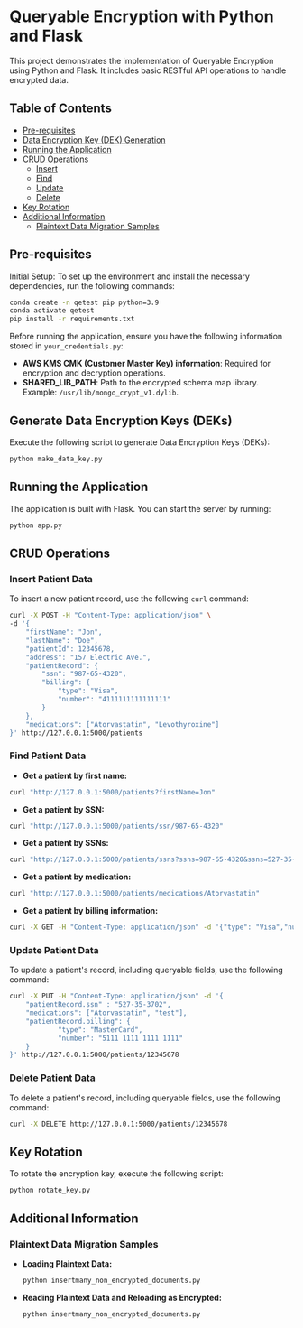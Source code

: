 # Queryable Encryption with Python and Flask

This project demonstrates the implementation of Queryable Encryption using Python and Flask. It includes basic RESTful API operations to handle encrypted data.

## Table of Contents
- [Pre-requisites](#pre-requisites)
- [Data Encryption Key (DEK) Generation](#generate-data-encryption-keys-deks)
- [Running the Application](#running-the-application)
- [CRUD Operations](#crud-operations)
  - [Insert](#insert-patient-data)
  - [Find](#find-patient-data)
  - [Update](#update-patient-data)
  - [Delete](#delete-patient-data)
- [Key Rotation](#key-rotation)
- [Additional Information](#additional-information)
  - [Plaintext Data Migration Samples](#plaintext-data-migration-samples)
  
## Pre-requisites
Initial Setup: To set up the environment and install the necessary dependencies, run the following commands:
```bash
conda create -n qetest pip python=3.9
conda activate qetest
pip install -r requirements.txt
```

Before running the application, ensure you have the following information stored in `your_credentials.py`:

- **AWS KMS CMK (Customer Master Key) information**: Required for encryption and decryption operations.
- **SHARED_LIB_PATH**: Path to the encrypted schema map library. Example: `/usr/lib/mongo_crypt_v1.dylib`.


## Generate Data Encryption Keys (DEKs)
Execute the following script to generate Data Encryption Keys (DEKs):

```bash
python make_data_key.py
```

## Running the Application

The application is built with Flask. You can start the server by running:

```bash
python app.py
```

## CRUD Operations

### Insert Patient Data
To insert a new patient record, use the following `curl` command:

```bash
curl -X POST -H "Content-Type: application/json" \
-d '{
    "firstName": "Jon",
    "lastName": "Doe",
    "patientId": 12345678,
    "address": "157 Electric Ave.",
    "patientRecord": {
        "ssn": "987-65-4320",
        "billing": {
            "type": "Visa",
            "number": "4111111111111111"
        }
    },
    "medications": ["Atorvastatin", "Levothyroxine"]
}' http://127.0.0.1:5000/patients
```

### Find Patient Data
- **Get a patient by first name:**

```bash
curl "http://127.0.0.1:5000/patients?firstName=Jon"
```

- **Get a patient by SSN:**

```bash
curl "http://127.0.0.1:5000/patients/ssn/987-65-4320"
```

- **Get a patient by SSNs:**

```bash
curl "http://127.0.0.1:5000/patients/ssns?ssns=987-65-4320&ssns=527-35-3702"
```

- **Get a patient by medication:**

```bash
curl "http://127.0.0.1:5000/patients/medications/Atorvastatin"
```

- **Get a patient by billing information:**

```bash
curl -X GET -H "Content-Type: application/json" -d '{"type": "Visa","number": "4111111111111111"}' http://127.0.0.1:5000/patients/billing
```

### Update Patient Data
To update a patient's record, including queryable fields, use the following command:

```bash
curl -X PUT -H "Content-Type: application/json" -d '{
    "patientRecord.ssn" : "527-35-3702",
    "medications": ["Atorvastatin", "test"],
    "patientRecord.billing": {
            "type": "MasterCard",
            "number": "5111 1111 1111 1111"
    }
}' http://127.0.0.1:5000/patients/12345678
```

### Delete Patient Data
To delete a patient's record, including queryable fields, use the following command:

```bash
curl -X DELETE http://127.0.0.1:5000/patients/12345678
```

## Key Rotation
To rotate the encryption key, execute the following script:

```bash
python rotate_key.py
```

## Additional Information

### Plaintext Data Migration Samples

- **Loading Plaintext Data:**

  ```bash
  python insertmany_non_encrypted_documents.py
  ```
- **Reading Plaintext Data and Reloading as Encrypted:**

  ```bash
  python insertmany_non_encrypted_documents.py
  ```

